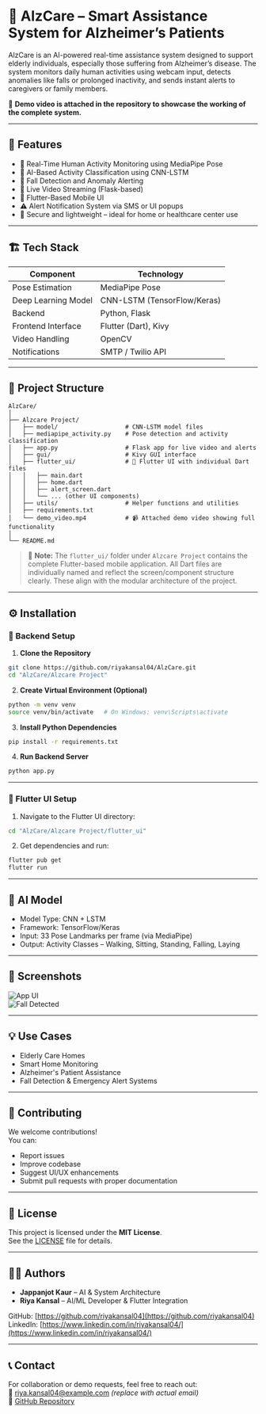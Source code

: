 # 🧠 AlzCare – Smart Assistance System for Alzheimer’s Patients

AlzCare is an AI-powered real-time assistance system designed to support elderly individuals, especially those suffering from Alzheimer’s disease. The system monitors daily human activities using webcam input, detects anomalies like falls or prolonged inactivity, and sends instant alerts to caregivers or family members.

🎥 **Demo video is attached in the repository to showcase the working of the complete system.**

---

## 📌 Features

- 👀 Real-Time Human Activity Monitoring using MediaPipe Pose  
- 🧠 AI-Based Activity Classification using CNN-LSTM  
- 🚨 Fall Detection and Anomaly Alerting  
- 📡 Live Video Streaming (Flask-based)  
- 📲 Flutter-Based Mobile UI  
- ⚠️ Alert Notification System via SMS or UI popups  
- 🔐 Secure and lightweight – ideal for home or healthcare center use  

---

## 🏗️ Tech Stack

| Component            | Technology              |
|---------------------|-------------------------|
| Pose Estimation     | MediaPipe Pose          |
| Deep Learning Model | CNN-LSTM (TensorFlow/Keras) |
| Backend             | Python, Flask           |
| Frontend Interface  | Flutter (Dart), Kivy    |
| Video Handling      | OpenCV                  |
| Notifications       | SMTP / Twilio API       |

---

## 📁 Project Structure

```
AlzCare/
│
├── Alzcare Project/
│   ├── model/                   # CNN-LSTM model files
│   ├── mediapipe_activity.py    # Pose detection and activity classification
│   ├── app.py                   # Flask app for live video and alerts
│   ├── gui/                     # Kivy GUI interface
│   ├── flutter_ui/              # 📱 Flutter UI with individual Dart files
│   │   ├── main.dart
│   │   ├── home.dart
│   │   ├── alert_screen.dart
│   │   └── ... (other UI components)
│   ├── utils/                   # Helper functions and utilities
│   ├── requirements.txt
│   └── demo_video.mp4           # 📹 Attached demo video showing full functionality
│
└── README.md
```

> 📌 **Note:** The `flutter_ui/` folder under `Alzcare Project` contains the complete Flutter-based mobile application. All Dart files are individually named and reflect the screen/component structure clearly. These align with the modular architecture of the project.

---

## ⚙️ Installation

### 🐍 Backend Setup

1. **Clone the Repository**
```bash
git clone https://github.com/riyakansal04/AlzCare.git
cd "AlzCare/Alzcare Project"
```

2. **Create Virtual Environment (Optional)**
```bash
python -m venv venv
source venv/bin/activate   # On Windows: venv\Scripts\activate
```

3. **Install Python Dependencies**
```bash
pip install -r requirements.txt
```

4. **Run Backend Server**
```bash
python app.py
```

---

### 📱 Flutter UI Setup

1. Navigate to the Flutter UI directory:
```bash
cd "AlzCare/Alzcare Project/flutter_ui"
```

2. Get dependencies and run:
```bash
flutter pub get
flutter run
```

---

## 🧪 AI Model

- Model Type: CNN + LSTM  
- Framework: TensorFlow/Keras  
- Input: 33 Pose Landmarks per frame (via MediaPipe)  
- Output: Activity Classes – Walking, Sitting, Standing, Falling, Laying  

---

## 📸 Screenshots

![App UI](https://github.com/riyakansal04/AlzCare/blob/main/screenshots/gui_demo.png)  
![Fall Detected](https://github.com/riyakansal04/AlzCare/blob/main/screenshots/fall_detected.png)

---

## 💡 Use Cases

- Elderly Care Homes  
- Smart Home Monitoring  
- Alzheimer's Patient Assistance  
- Fall Detection & Emergency Alert Systems  

---

## 🤝 Contributing

We welcome contributions!  
You can:
- Report issues  
- Improve codebase  
- Suggest UI/UX enhancements  
- Submit pull requests with proper documentation  

---

## 📜 License

This project is licensed under the **MIT License**.  
See the [LICENSE](LICENSE) file for details.

---

## 👩‍💻 Authors

- **Jappanjot Kaur** – AI & System Architecture  
- **Riya Kansal** – AI/ML Developer & Flutter Integration  

GitHub: [https://github.com/riyakansal04](https://github.com/riyakansal04)  
LinkedIn: [https://www.linkedin.com/in/riyakansal04/](https://www.linkedin.com/in/riyakansal04/)

---

## 📞 Contact

For collaboration or demo requests, feel free to reach out:  
📧 riya.kansal04@example.com *(replace with actual email)*  
🔗 [GitHub Repository](https://github.com/riyakansal04/AlzCare)
